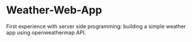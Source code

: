 # Weather-Web-App
First experience with server side programming: building a simple weather app using openweathermap API.
